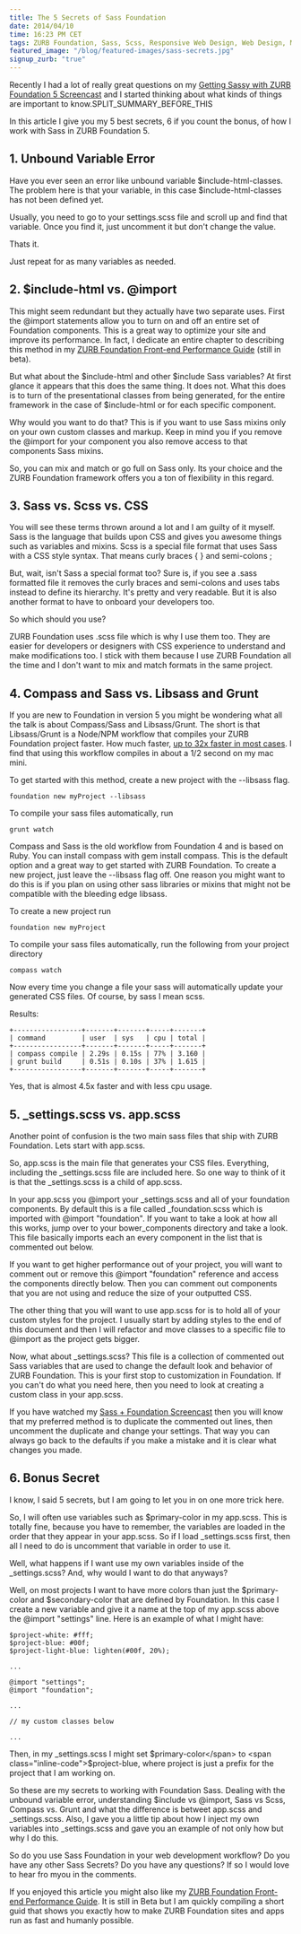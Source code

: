 ```yaml
---
title: The 5 Secrets of Sass Foundation
date: 2014/04/10
time: 16:23 PM CET
tags: ZURB Foundation, Sass, Scss, Responsive Web Design, Web Design, Mobile, Video
featured_image: "/blog/featured-images/sass-secrets.jpg"
signup_zurb: "true"
---
```


Recently I had a lot of really great questions on my [Getting Sassy with ZURB Foundation 5 Screencast](https://www.youtube.com/watch?v=Gx-9cgNlZlQ) and I started thinking about what kinds of things are important to know.SPLIT\_SUMMARY\_BEFORE\_THIS

In this article I give you my 5 best secrets, 6 if you count the bonus, of how I work with Sass in ZURB Foundation 5.


## 1. Unbound Variable Error

Have you ever seen an error like <span class="inline-code">unbound variable $include-html-classes</span>. The problem here is that your variable, in this case $include-html-classes has not been defined yet. 

Usually, you need to go to your settings.scss file and scroll up and find that variable. Once you find it, just uncomment it but don't change the value.

Thats it.

Just repeat for as many variables as needed.

## 2. $include-html vs. @import

This might seem redundant but they actually have two separate uses. First the @import statements allow you to turn on and off an entire set of Foundation components. This is a great way to optimize your site and improve its performance. In fact, I dedicate an entire chapter to describing this method in my [ZURB Foundation Front-end Performance Guide][1] (still in beta).

But what about the $include-html and other $include Sass variables? At first glance it appears that this does the same thing. It does not. What this does is to turn of the presentational classes from being generated, for the entire framework in the case of $include-html or for each specific component.

Why would you want to do that? This is if you want to use Sass mixins only on your own custom classes and markup. Keep in mind you if you remove the @import for your component you also remove access to that components Sass mixins.

So, you can mix and match or go full on Sass only. Its your choice and the ZURB Foundation framework offers you a ton of flexibility in this regard.

## 3. Sass vs. Scss vs. CSS

You will see these terms thrown around a lot and I am guilty of it myself. Sass is the language that builds upon CSS and gives you awesome things such as variables and mixins. Scss is a special file format that uses Sass with a CSS style syntax. That means curly braces { } and semi-colons ;

But, wait, isn't Sass a special format too? Sure is, if you see a .sass formatted file it removes the curly braces and semi-colons and uses tabs instead to define its hierarchy. It's pretty and very readable. But it is also another format to have to onboard your developers too. 

So which should you use?

ZURB Foundation uses .scss file which is why I use them too. They are easier for developers or designers with CSS experience to understand and make modifications too. I stick with them because I use ZURB Foundation all the time and I don't want to mix and match formats in the same project.

## 4. Compass and Sass vs. Libsass and Grunt

If you are new to Foundation in version 5 you might be wondering what all the talk is about Compass/Sass and Libsass/Grunt.  The short is that Libsass/Grunt is a Node/NPM workflow that compiles your ZURB Foundation project faster. How much faster, [up to 32x faster in most cases][2].  I find that using this workflow compiles in about a 1/2 second on my mac mini.


To get started with this method, create a new project with the --libsass flag.

    foundation new myProject --libsass

To compile your sass files automatically, run

    grunt watch

Compass and Sass is the old workflow from Foundation 4 and is based on Ruby. You can install compass with <span class="inline-code">gem install compass</span>. This is the default option and a great way to get started with ZURB Foundation. To create a new project, just leave the --libsass flag off. One reason you might want to do this is if you plan on using other sass libraries or mixins that might not be compatible with the bleeding edge libsass.

To create a new project run

    foundation new myProject

To compile your sass files automatically, run the following from your project directory

    compass watch

Now every time you change a file your sass will automatically update your generated CSS files. Of course, by sass I mean scss.

Results:

    +-----------------+-------+-------+-----+-------+
    | command         | user  | sys   | cpu | total |
    +-----------------+-------+-------+-----+-------+
    | compass compile | 2.29s | 0.15s | 77% | 3.160 |
    | grunt build     | 0.51s | 0.10s | 37% | 1.615 |
    +-----------------+-------+-------+-----+-------+

Yes, that is almost 4.5x faster and with less cpu usage.



## 5. \_settings.scss vs. app.scss

Another point of confusion is the two main sass files that ship with ZURB Foundation. Lets start with app.scss.

So, app.scss is the main file that generates your CSS files. Everything, including the \_settings.scss file are included here. So one way to think of it is that the \_settings.scss is a child of app.scss.

In your app.scss you @import your \_settings.scss and all of your foundation components. By default this is a file called \_foundation.scss which is imported with <span class="inline-code">@import "foundation"</span>. If you want to take a look at how all this works, jump over to your bower\_components directory and take a look. This file basically imports each an every component in the list that is commented out below.

If you want to get higher performance out of your project, you will want to comment out or remove this <span class="inline-code">@import "foundation"</span> reference and access the components directly below. Then you can comment out components that you are not using and reduce the size of your outputted CSS.

The other thing that you will want to use app.scss for is to hold all of your custom styles for the project. I usually start by adding styles to the end of this document and then I will refactor and move classes to a specific file to @import as the project gets bigger. 

Now, what about \_settings.scss? This file is a collection of commented out Sass variables that are used to change the default look and behavior of ZURB Foundation. This is your first stop to customization in Foundation. If you can't do what you need here, then you need to look at creating a custom class in your app.scss.

If you have watched my [Sass + Foundation Screencast][3] then you will know that my preferred method is to duplicate the commented out lines, then uncomment the duplicate and change your settings. That way you can always go back to the defaults if you make a mistake and it is clear what changes you made. 

## 6. Bonus Secret

I know, I said 5 secrets, but I am going to let you in on one more trick here. 

So, I will often use variables such as $primary-color in my app.scss. This is totally fine, because you have to remember, the variables are loaded in the order that they appear in your app.scss. So if I load \_settings.scss first, then all I need to do is uncomment that variable in order to use it.

Well, what happens if I want use my own variables inside of the \_settings.scss? And, why would I want to do that anyways?

Well, on most projects I want to have more colors than just the $primary-color and $secondary-color that are defined by Foundation. In this case I create a new variable and give it a name at the top of my app.scss above the @import "settings" line. Here is an example of what I might have:

    $project-white: #fff;
    $project-blue: #00f;
    $project-light-blue: lighten(#00f, 20%);

    ...
    
    @import "settings";
    @import "foundation";
    
    ...
    
    // my custom classes below
    
    ...

Then, in my \_settings.scss I might set <span class="inline-code">$primary-color</span> to <span class="inline-code">$project-blue</span>, where project is just a prefix for the project that I am working on. 

So these are my secrets to working with Foundation Sass. Dealing with the unbound variable error, understanding $include vs @import, Sass vs Scss, Compass vs. Grunt and what the difference is betweet app.scss and \_settings.scss. Also, I gave you a little tip about how I inject my own variables into \_settings.scss and gave you an example of not only how but why I do this.

So do you use Sass Foundation in your web development workflow? Do you have any other Sass Secrets? Do you have any questions? If so I would love to hear fro myou in the comments.

If you enjoyed this article you might also like my [ZURB Foundation Front-end Performance Guide][4]. It is still in Beta but I am quickly compiling a short guid that shows you exactly how to make ZURB Foundation sites and apps run as fast and humanly possible.



[1]:  https://leanpub.com/zurb-foundation-performance-guide
[2]:  /blog/compass-sass-vs-sassc-for-zurb-foundation-4
[3]:  https://www.youtube.com/watch?v=Gx-9cgNlZlQ
[4]:  https://leanpub.com/zurb-foundation-performance-guide